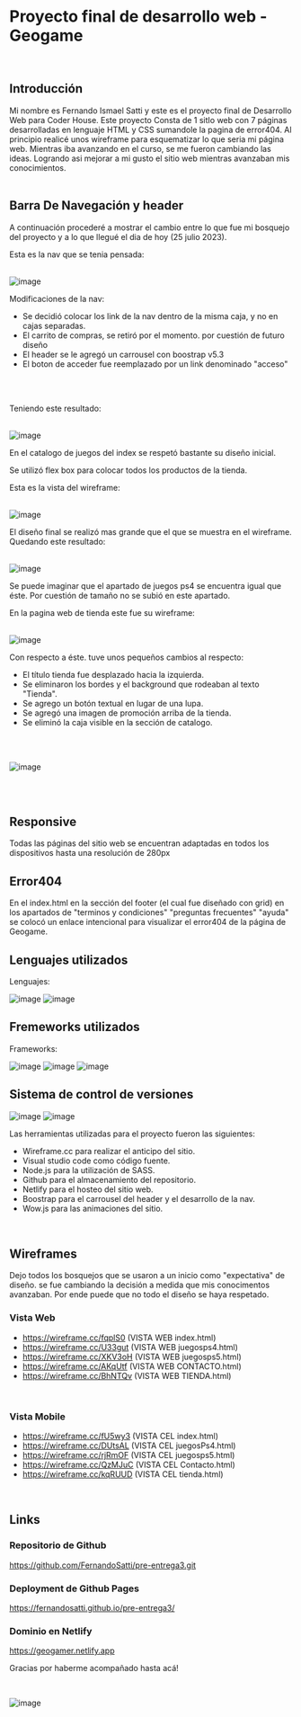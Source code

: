 <h1> Proyecto final de desarrollo web - Geogame</h1>
<br>

<h2>Introducción</h2>
Mi nombre es Fernando Ismael Satti y este es el proyecto final de Desarrollo Web para Coder House. Este proyecto Consta de 1 sitIo web con 7 páginas desarrolladas en lenguaje HTML y CSS sumandole la pagina de error404.
Al principio realicé unos wireframe para esquematizar lo que seria mi página web.
Mientras iba avanzando en el curso, se me fueron cambiando las ideas. Logrando asi mejorar a mi gusto el sitio web mientras avanzaban mis conocimientos.
<br>
<br>

<h2>Barra De Navegación y header</h2>
 A continuación procederé a mostrar el cambio entre lo que fue mi bosquejo del proyecto y a lo que llegué el dia de hoy (25 julio 2023).

 Esta es la nav que se tenia pensada:
<br>
<br>
 
![image](https://raw.githubusercontent.com/FernandoSatti/pre-entrega3/master/img-readme/wireframe-index.webp)

Modificaciones de la nav:
- Se decidió colocar los link de la nav dentro de la misma caja, y no en cajas separadas.
- El carrito de compras, se retiró por el momento. por cuestión de futuro diseño 
- El header se le agregó un carrousel con boostrap v5.3
- El boton de acceder fue reemplazado por un link denominado "acceso"
<br>
<br>

Teniendo este resultado:
<br>
<br>

![image](https://raw.githubusercontent.com/FernandoSatti/pre-entrega3/master/img-readme/wireframe-index-now.webp)

En el catalogo de juegos del index se respetó bastante su diseño inicial.

Se utilizó flex box para colocar todos los productos de la tienda.

 Esta es la vista del wireframe:
 <br>
<br>

![image](https://raw.githubusercontent.com/FernandoSatti/pre-entrega3/master/img-readme/wireframe-index-games.webp)

El diseño final se realizó mas grande que el que se muestra en el wireframe. Quedando este resultado:
<br>
<br>

![image](https://raw.githubusercontent.com/FernandoSatti/pre-entrega3/master/img-readme/games-now.webp)

Se puede imaginar que el apartado de juegos ps4 se encuentra igual que éste. Por cuestión de tamaño no se subió en este apartado.

En la pagina web de tienda este fue su wireframe:
<br>
<br>

![image](https://raw.githubusercontent.com/FernandoSatti/pre-entrega3/master/img-readme/wireframe-tienda.webp)

Con respecto a éste. tuve unos pequeños cambios al respecto:
- El título tienda fue desplazado hacia la izquierda.
- Se eliminaron los bordes y el background que rodeaban al texto "Tienda".
- Se agrego un botón textual en lugar de una lupa.
- Se agregó una imagen de promoción arriba de la tienda.
- Se eliminó la caja visible en la sección de catalogo.
<br>
<br>

![image](https://raw.githubusercontent.com/FernandoSatti/pre-entrega3/master/img-readme/tienda-now.webp)

<br>
<br>

<h2>Responsive</h2>

Todas las páginas del sitio web se encuentran adaptadas en todos los dispositivos hasta una resolución de 280px
<br>

<h2>Error404</h2>
En el index.html en la sección del footer (el cual fue diseñado con grid) en los apartados de "terminos y condiciones" "preguntas frecuentes" "ayuda" se colocó un enlace intencional
para visualizar el error404 de la página de Geogame.
<br>
<h2>Lenguajes utilizados</h2>

Lenguajes:

![image](https://raw.githubusercontent.com/FernandoSatti/pre-entrega3/master/img-readme/svg-readme/html5.svg)
![image](https://raw.githubusercontent.com/FernandoSatti/pre-entrega3/master/img-readme/svg-readme/css3.svg)

<h2>Fremeworks utilizados</h2>

Frameworks:

![image](https://raw.githubusercontent.com/FernandoSatti/pre-entrega3/master/img-readme/svg-readme/boostrap.svg)
![image](https://raw.githubusercontent.com/FernandoSatti/pre-entrega3/master/img-readme/svg-readme/nodejs.svg)
![image](https://raw.githubusercontent.com/FernandoSatti/pre-entrega3/master/img-readme/svg-readme/sass.svg)

<h2>Sistema de control de versiones</h2>

![image](https://raw.githubusercontent.com/FernandoSatti/pre-entrega3/master/img-readme/svg-readme/githubpages.svg)
![image](https://raw.githubusercontent.com/FernandoSatti/pre-entrega3/master/img-readme/svg-readme/github.svg)

Las herramientas utilizadas para el proyecto fueron las siguientes:
- Wireframe.cc para realizar el anticipo del sitio.
- Visual studio code como código fuente.
- Node.js para la utilización de SASS.
- Github para el almacenamiento del repositorio.
- Netlify para el hosteo del sitio web.
- Boostrap para el carrousel del header y el desarrollo de la nav.
- Wow.js para las animaciones del sitio.
<br>

<h2>Wireframes</h2>
Dejo todos los bosquejos que se usaron a un inicio como "expectativa" de diseño. se fue cambiando la decisión a medida que mis conocimentos avanzaban.
Por ende puede que no todo el diseño se haya respetado.

<h3>Vista Web</h3>

- https://wireframe.cc/fqplS0 (VISTA WEB index.html)       
- https://wireframe.cc/U33gut (VISTA WEB juegosps4.html)   
- https://wireframe.cc/XKV3oH (VISTA WEB juegosps5.html)   
- https://wireframe.cc/AKqUtf (VISTA WEB CONTACTO.html)    
- https://wireframe.cc/BhNTQv (VISTA WEB TIENDA.html)      
<br>

<h3>Vista Mobile</h3>

- https://wireframe.cc/fU5wy3 (VISTA CEL index.html)
- https://wireframe.cc/DUtsAL (VISTA CEL juegosPs4.html)
- https://wireframe.cc/rjRmOF (VISTA CEL juegosps5.html)
- https://wireframe.cc/QzMJuC (VISTA CEL Contacto.html)
- https://wireframe.cc/kqRUUD (VISTA CEL tienda.html)
<br>

<h2>Links</h2>

<h3>Repositorio de Github</h3>

https://github.com/FernandoSatti/pre-entrega3.git

<h3>Deployment de Github Pages</h3>

https://fernandosatti.github.io/pre-entrega3/

<h3>Dominio en Netlify</h3>

https://geogamer.netlify.app
<br>

Gracias por haberme acompañado hasta acá!

<br>

![image](https://github.com/FernandoSatti/pre-entrega3/blob/master/img-readme/jimcarrey.gif)